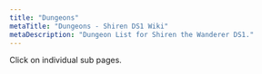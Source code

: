 ```yaml
---
title: "Dungeons"
metaTitle: "Dungeons - Shiren DS1 Wiki"
metaDescription: "Dungeon List for Shiren the Wanderer DS1."
---
```


Click on individual sub pages.
